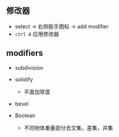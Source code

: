
## 修改器
+ select -> 右侧扳手图标 -> add modifier
+ `ctrl A` 应用修改器

## modifiers
+ subdivision

+ solidify
    + 平面加厚度

+ bevel

+ Boolean
    + 不同物体重叠部分去交集，差集，并集
